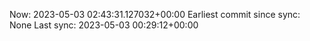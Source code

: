 Now: 2023-05-03 02:43:31.127032+00:00 Earliest commit since sync: None Last sync: 2023-05-03 00:29:12+00:00
